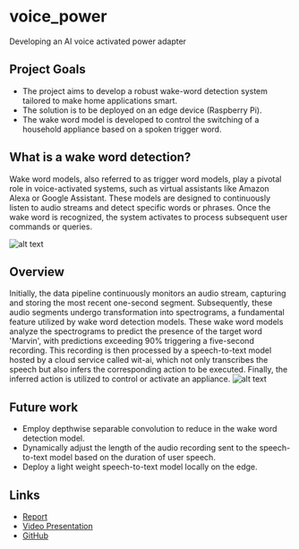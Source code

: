 # voice_power
Developing an AI voice activated power adapter

## Project Goals 

- The project aims to develop a robust wake-word detection system tailored to make home applications smart.
- The solution is to be deployed on an edge device (Raspberry Pi).
- The wake word model is developed to control the switching of a household appliance based on a spoken trigger word. 

## What is a wake word detection?

Wake word models, also referred to as trigger word models, play a pivotal role in voice-activated
systems, such as virtual assistants like Amazon Alexa or Google Assistant. These models are designed to
continuously listen to audio streams and detect specific words or phrases. Once the wake word is
recognized, the system activates to process subsequent user commands or queries.

![alt text](image-1.png)

## Overview 
Initially, the data pipeline continuously monitors an audio stream, capturing and storing the most recent one-second segment.
Subsequently, these audio segments undergo transformation into spectrograms, a fundamental feature
utilized by wake word detection models. These wake word models analyze the spectrograms to predict
the presence of the target word 'Marvin', with predictions exceeding 90% triggering a five-second
recording. This recording is then processed by a speech-to-text model hosted by a cloud service called
wit-ai, which not only transcribes the speech but also infers the corresponding action to be executed.
Finally, the inferred action is utilized to control or activate an appliance.
![alt text](image-2.png)

## Future work 
- Employ depthwise separable convolution to reduce in the wake word detection model.
- Dynamically adjust the length of the audio recording sent to the speech-to-text model based on the duration of user speech.  
- Deploy a light weight speech-to-text model locally on the edge.  

## Links 
- [Report](https://drive.google.com/file/d/11lDMEO4o5V73IKrxzBxsniu0r8q__0Lz/view?usp=sharing)
- [Video Presentation](https://www.youtube.com/watch?v=JU44qwh8rWc)
- [GitHub](https://github.com/AbdulRahmanSilmy/voice_power)